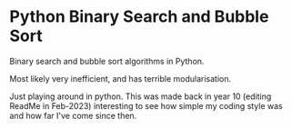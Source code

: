 # Python Binary Search and Bubble Sort

Binary search and bubble sort algorithms in Python.

Most likely very inefficient, and has terrible modularisation.

Just playing around in python. This was made back in year 10 (editing ReadMe in Feb-2023) interesting to see how simple my coding style was and how far I've come since then.
